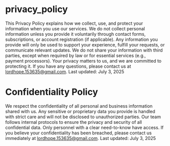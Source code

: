 # privacy_policy

 This Privacy Policy explains how we collect, use, and protect your information when you use our services.
 We do not collect personal information unless you provide it voluntarily through contact forms, subscriptions, or account
 registration (if applicable). Any information you provide will only be used to support your experience, fulfill your requests,
 or communicate relevant updates.
 We do not share your information with third parties, except when required by law or for essential services (e.g., payment
 processors).
 Your privacy matters to us, and we are committed to protecting it.
 If you have any questions, please contact us at lordhope.153635@gmail.com.
 Last updated: July 3, 2025

 
 # Confidentiality Policy
 
 We respect the confidentiality of all personal and business information shared with us. Any sensitive or proprietary data
 you provide is handled with strict care and will not be disclosed to unauthorized parties.
 Our team follows internal protocols to ensure the privacy and security of all confidential data. Only personnel with a clear
 need-to-know have access.
 If you believe your confidentiality has been breached, please contact us immediately at lordhope.153635@gmail.com.
 Last updated: July 3, 2025
